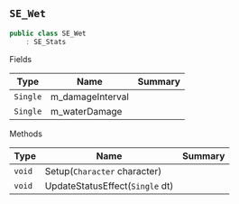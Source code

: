 ## `SE_Wet`

```csharp
public class SE_Wet
    : SE_Stats

```

Fields

| Type | Name | Summary | 
| --- | --- | --- | 
| `Single` | m_damageInterval |  | 
| `Single` | m_waterDamage |  | 


Methods

| Type | Name | Summary | 
| --- | --- | --- | 
| `void` | Setup(`Character` character) |  | 
| `void` | UpdateStatusEffect(`Single` dt) |  | 


